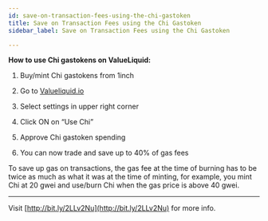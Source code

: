 ```yaml
---
id: save-on-transaction-fees-using-the-chi-gastoken
title: Save on Transaction Fees using the Chi Gastoken
sidebar_label: Save on Transaction Fees using the Chi Gastoken

---
```

**How to use Chi gastokens on ValueLiquid:**

1. Buy/mint Chi gastokens from 1inch

2. Go to [Valueliquid.io](http://valueliquid.io)

3. Select settings in upper right corner

4. Click ON on “Use Chi”

5. Approve Chi gastoken spending

6. You can now trade and save up to 40% of gas fees

To save up gas on transactions, the gas fee at the time of burning has to be twice as much as what it was at the time of minting, for example, you mint Chi at 20 gwei and use/burn Chi when the gas price is above 40 gwei.   

---

Visit [http://bit.ly/2LLv2Nu](http://bit.ly/2LLv2Nu) for more info.
